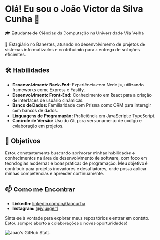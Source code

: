 # Olá! Eu sou o João Victor da Silva Cunha 👋

🎓 Estudante de Ciências da Computação na Universidade Vila Velha.

💼 Estagiário no Banestes, atuando no desenvolvimento de projetos de sistemas informatizados e contribuindo para a entrega de soluções eficientes.

## 🛠️ Habilidades

- **Desenvolvimento Back-End:** Experiência com Node.js, utilizando frameworks como Express e Fastify.
- **Desenvolvimento Front-End:** Conhecimento em React para a criação de interfaces de usuário dinâmicas.
- **Banco de Dados:** Familiaridade com Prisma como ORM para interagir com bancos de dados.
- **Linguagens de Programação:** Proficiência em JavaScript e TypeScript.
- **Controle de Versão:** Uso do Git para versionamento de código e colaboração em projetos.

## 🎯 Objetivos

Estou constantemente buscando aprimorar minhas habilidades e conhecimentos na área de desenvolvimento de software, com foco em tecnologias modernas e boas práticas de programação. Meu objetivo é contribuir para projetos inovadores e desafiadores, onde possa aplicar minhas competências e aprender continuamente.

## 📫 Como me Encontrar

- **LinkedIn:** [linkedin.com/in/j0aocunha](https://www.linkedin.com/in/j0aocunha)
- **Instagram:** [@jvjunger1](https://www.instagram.com/jvjunger1)

Sinta-se à vontade para explorar meus repositórios e entrar em contato. Estou sempre aberto a colaborações e novas oportunidades!

![João's GitHub Stats](https://github-readme-stats.vercel.app/api?username=J0aoCunha&show_icons=true&theme=radical)